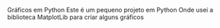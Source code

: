 Gráficos em Python 
Este é um pequeno projeto em Python
Onde usei a biblioteca MatplotLib para criar alguns gráficos

